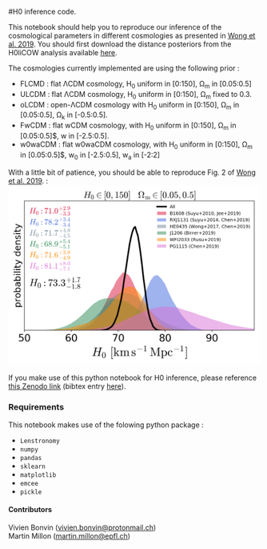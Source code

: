 #H0 inference code. 

This notebook should help you to reproduce our inference of the cosmological parameters in different cosmologies as presented in <a href="https://arxiv.org/abs/1907.04869">Wong et al. 2019</a>. You should first download the distance posteriors from the H0liCOW analysis available [here](../h0licow_distance_chains). 

The cosmologies currently implemented are using the following prior : 
* FLCMD : flat &Lambda;CDM cosmology, H<sub>0</sub> uniform in [0:150], &Omega;<sub>m</sub> in [0.05:0.5]
* ULCDM : flat &Lambda;CDM cosmology, H<sub>0</sub> uniform in [0:150], &Omega;<sub>m</sub> fixed to 0.3.
* oLCDM : open-&Lambda;CDM cosmology with H<sub>0</sub> uniform in [0:150], &Omega;<sub>m</sub>  in [0.05:0.5], &Omega;<sub>k</sub>  in [-0.5:0.5].
* FwCDM : flat wCDM cosmology, with H<sub>0</sub> uniform in [0:150], &Omega;<sub>m</sub> in [0.05:0.5]$, w in [-2.5:0.5].
* w0waCDM : flat w0waCDM cosmology, with H<sub>0</sub> uniform in [0:150], &Omega;<sub>m</sub>  in [0.05:0.5]$, w<sub>0</sub> in [-2.5:0.5], w<sub>a</sub> in [-2:2]

With a little bit of patience, you should be able to reproduce Fig. 2 of <a href="https://arxiv.org/abs/1907.04869">Wong et al. 2019</a>. : 
![H0_FLCDM.png](H0_FLCDM.png)


If you make use of this python notebook for H0 inference, please reference <a href="https://zenodo.org/record/3633035#.XjrsIhd7k0o">this Zenodo link</a> (bibtex entry <a href="https://zenodo.org/record/3633035/export/hx#.XjrsRhd7k0o">here</a>). 

### Requirements 
This notebook makes use of the folowing python package : 
 * `Lenstronomy` 
 * `numpy`
 * `pandas`
 * `sklearn`
 * `matplotlib`
 * `emcee`
 * `pickle`
 
 
 
#### Contributors
Vivien Bonvin (vivien.bonvin@protonmail.ch)  
Martin Millon (martin.millon@epfl.ch)